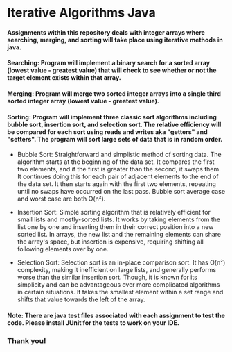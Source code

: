 # Iterative Algorithms Java
#### Assignments within this repository deals with integer arrays where searching, merging, and sorting will take place using iterative methods in java.  

#### Searching: Program will implement a binary search for a sorted array (lowest value - greatest value) that will check to see whether or not the target element exists within that array. 

#### Merging: Program will merge two sorted integer arrays into a single third sorted integer array (lowest value - greatest value).

#### Sorting: Program will implement three classic sort algorithms including bubble sort, insertion sort, and selection sort. The relative efficiency will be compared for each sort using reads and writes aka "getters" and "setters". The program will sort large sets of data that is in random order. 

   - Bubble Sort: Straightforward and simplistic method of sorting data. The algorithm starts at the beginning of the data set. It compares the first two elements, and if the first is greater than the second, it swaps them. It continues doing this for each pair of adjacent elements to the end of the data set. It then starts again with the first two elements, repeating until no swaps have occurred on the last pass. Bubble sort average case and worst case are both O(n²). 
     
   - Insertion Sort: Simple sorting algorithm that is relatively efficient for small lists and mostly-sorted lists. It works by taking elements from the list one by one and inserting them in their correct position into a new sorted list. In arrays, the new list and the remaining elements can share the array's space, but insertion is expensive, requiring shifting all following elements over by one.  
   
   - Selection Sort: Selection sort is an in-place comparison sort. It has O(n²) complexity, making it inefficient on large lists, and generally performs worse than the similar insertion sort. Though, it is known for its simplicity and can be advantageous over more complicated algorithms in certain situations. It takes the smallest element within a set range and shifts that value towards the left of the array.  

#### Note: There are java test files associated with each assignment to test the code. Please install JUnit for the tests to work on your IDE. 

### Thank you! 

